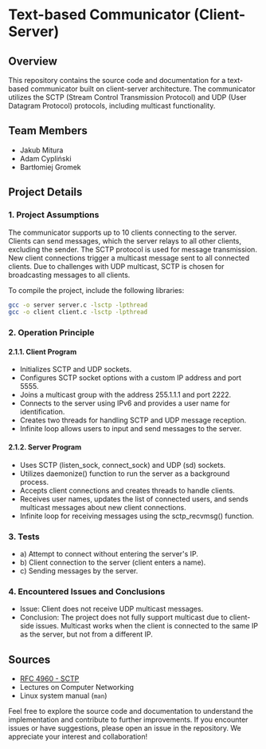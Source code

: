 # Text-based Communicator (Client-Server)

## Overview

This repository contains the source code and documentation for a text-based communicator built on client-server architecture. The communicator utilizes the SCTP (Stream Control Transmission Protocol) and UDP (User Datagram Protocol) protocols, including multicast functionality.

## Team Members

- Jakub Mitura
- Adam Cypliński
- Bartłomiej Gromek

## Project Details

### 1. Project Assumptions

The communicator supports up to 10 clients connecting to the server. Clients can send messages, which the server relays to all other clients, excluding the sender. The SCTP protocol is used for message transmission. New client connections trigger a multicast message sent to all connected clients. Due to challenges with UDP multicast, SCTP is chosen for broadcasting messages to all clients.

To compile the project, include the following libraries:
```bash
gcc -o server server.c -lsctp -lpthread
gcc -o client client.c -lsctp -lpthread
```

### 2. Operation Principle

#### 2.1.1. Client Program

- Initializes SCTP and UDP sockets.
- Configures SCTP socket options with a custom IP address and port 5555.
- Joins a multicast group with the address 255.1.1.1 and port 2222.
- Connects to the server using IPv6 and provides a user name for identification.
- Creates two threads for handling SCTP and UDP message reception.
- Infinite loop allows users to input and send messages to the server.

#### 2.1.2. Server Program

- Uses SCTP (listen_sock, connect_sock) and UDP (sd) sockets.
- Utilizes daemonize() function to run the server as a background process.
- Accepts client connections and creates threads to handle clients.
- Receives user names, updates the list of connected users, and sends multicast messages about new client connections.
- Infinite loop for receiving messages using the sctp_recvmsg() function.

### 3. Tests

- a) Attempt to connect without entering the server's IP.
- b) Client connection to the server (client enters a name).
- c) Sending messages by the server.

### 4. Encountered Issues and Conclusions

- Issue: Client does not receive UDP multicast messages.
- Conclusion: The project does not fully support multicast due to client-side issues. Multicast works when the client is connected to the same IP as the server, but not from a different IP.

## Sources

- [RFC 4960 - SCTP](https://datatracker.ietf.org/doc/html/rfc4960#page-6)
- Lectures on Computer Networking
- Linux system manual (`man`)

Feel free to explore the source code and documentation to understand the implementation and contribute to further improvements. If you encounter issues or have suggestions, please open an issue in the repository. We appreciate your interest and collaboration!
